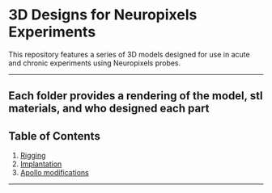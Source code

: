 # 3D Designs for Neuropixels Experiments

This repository features a series of 3D models designed for use in acute and chronic experiments using Neuropixels probes.

---
Each folder provides a rendering of the model, stl  materials, and who designed each part
--

## Table of Contents
1. [Rigging](#rigging)  
2. [Implantation](#implantation)  
3. [Apollo modifications](#Apollo-modifications)  

---




